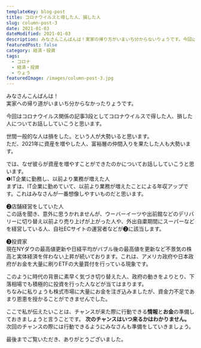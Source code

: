 ```yaml
---
templateKey: blog-post
title: コロナウイルスと得した人、損した人
slug: column-post-3
date: 2021-01-03
dateModified: 2021-01-03
description: みなさんこんばんは！実家の帰り方がいまいち分からないりょうです。今回はコロナウイルス関係の記事3段としてコロナウイルスで得した人、損した人についてお話ししていこうと思います。世間一般的な人は損をした。という人が大勢いると思います。ただ、２０２０年で資産を増やした人、富裕層の仲間いみした人も大勢います。では、なぜ彼らが資産を増やすことができたのかについてお話ししていこうと思い。❶まずは、IT企業に勤めていて、以前より業務が増えたことによる年収アップです。これはみなさんが一番想像しやすいものだと思います。❷お店などを経営していた人です。この話を聞き、意外に思うかれませんが、ウーバーイーツや出前館などのデリバリーに切り替え以前より売り上げが上がった人や、外出自粛期間にスーパーなどを経営している人、自社ECサイトの運営者などが❷に該当します。❸投資かです。現在NYダウの最高値更新や日経平均がバブル後の最高値を更新など不景気の株高と実体経済を伴わない上昇が続いております。これは、アメリカ政府や日本政府がお金を大量に刷りETFの大量買付を行っている現象です。このように時代の背景に素早く気づき切り替えた人、政府の動きをよりとり、下落相場でも積極的に投資を行った人などが当てはまります。ちなみに私りょうも株式市場に大量にお金を注ぎ込みましたが、資金力不足であまり恩恵を授かることができませんでした。ここで私が伝えたいことは、チャンスが来た際に行動できる「情報」と「お金」の準備しておきましょうと言うことです。次のチャンスはいつ来るかはわかりません。次回のチャンスの際には行動できるようにみなさんも準備をしていきましょう。最後までお読み下さりありがとうございました。
featuredPost: false
category: 経済・投資
tags:
  - コロナ
  - 経済・投資
  - りょう
featuredImage: /images/column-post-3.jpg
---
```

みなさんこんばんは！<br>
実家への帰り道がいまいち分からなかったりょうです。

今回はコロナウイルス関係の記事3段としてコロナウイルスで得した人、損した人についてお話ししていこうと思います。

世間一般的な人は損をした。という人が大勢いると思います。<br>
ただ、2021年に資産を増やした人、富裕層の仲間入りを果たした人も大勢います。

では、なぜ彼らが資産を増やすことができたのかについてお話ししていこうと思います。<br>
❶IT企業に勤務し、以前より業務が増えた人<br>
まずは、IT企業に勤めていて、以前より業務が増えたことによる年収アップです。これはみなさんが一番想像しやすいものだと思います。

❷店舗経営をしていた人<br>
この話を聞き、意外に思うかれませんが、ウーバーイーツや出前館などのデリバリーに切り替え以前より売り上げが上がった人や、外出自粛期間にスーパーなどを経営している人、自社ECサイトの運営者などが❷に該当します。

❸投資家<br>
現在NYダウの最高値更新や日経平均がバブル後の最高値を更新など不景気の株高と実体経済を伴わない上昇が続いております。これは、アメリカ政府や日本政府がお金を大量に刷りETFの大量買付を行っている現象です。

このように時代の背景に素早く気づき切り替えた人、政府の動きをよりとり、下落相場でも積極的に投資を行った人などが当てはまります。<br>
ちなみに私りょうも株式市場に大量にお金を注ぎ込みましたが、資金力不足であまり恩恵を授かることができませんでした。

ここで私が伝えたいことは、チャンスが来た際に行動できる<strong>情報</strong>と<strong>お金</strong>の準備しておきましょうと言うことです。
<strong>次のチャンスはいつ来るかはわかりません。</strong>次回のチャンスの際には行動できるようにみなさんも準備をしていきましょう。

最後までご覧いただき、ありがとうございました。